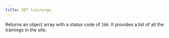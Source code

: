 ```yaml
---
title: GET trainings
---
```


Returns an object array with a status code of `200`.
It provides a list of all the trainings in the site.
